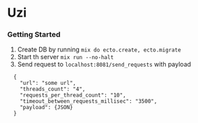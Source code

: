 # Uzi

### Getting Started

1. Create DB by running `mix do ecto.create, ecto.migrate`
2. Start th server `mix run --no-halt`
3. Send request to `localhost:8081/send_requests` with payload
```
  {
    "url": "some url",
    "threads_count": "4",
    "requests_per_thread_count": "10",
    "timeout_between_requests_millisec": "3500",
    "payload": {JSON}
  }
```
